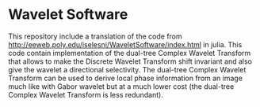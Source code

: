 # Wavelet Software

This repository include a translation of the code from http://eeweb.poly.edu/iselesni/WaveletSoftware/index.html in julia. This code contain implementation of the dual-tree Complex Wavelet Transform that allows to make the Discrete Wavelet Transform shift invariant and also give the wavelet a directional selectivity. The dual-tree Complex Wavelet Transform can be used to derive local phase information from an image much like with Gabor wavelet but at a much lower cost (the dual-tree Complex Wavelet Transform is less redundant).
